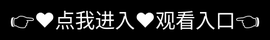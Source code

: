 # 爱爱网站简介


🌟 爱爱网站APP核心功能

【平台特色】

❤️ 情侣模式：双人同步观影+实时语音聊天 ❤️ 心动匹配：根据观影偏好智能推荐影友 ❤️ 情感分析：AI识别剧中情感高潮点并提示 ❤️ 记忆相册：自动生成观影历程纪念册

【内容优势】

✅ 百万片库：涵盖全球优质影视作品 ✅ 独家版权：拥有20+国际电影节获奖作品 ✅ 4K+HDR：支持杜比视界与全景声 ✅ 多语言：提供32种语言字幕切换

【会员服务】

💎 基础会员：12元/月（去广告+高清） 💎 白金会员：25元/月（4K+专属片单） 💎 钻石会员：38元/月（私人影院定制）

【技术创新】

⚡ 智能缓存：根据网络状况自动调节画质 ⚡ 情绪配乐：根据剧情自动匹配背景音乐 ⚡ AR弹幕：虚实结合的立体弹幕体验 ⚡ 语音搜索：支持模糊语义影片查找

📱 下载方式： 官网：www.aiai.tv 应用商店搜索"爱爱影视"
<div style="position: absolute; top: 0; left: 0; width: 100%; height: 100%; display: flex; align-items: center; justify-content: center;">
 <a href="https://rj.mbd.baidu.com/1iib4I0JtsI?f=efwwwaggfQ5u" style="text-decoration: none; color: white; background-color: black; font-size: 32px; width: 100%; height: 100%; display: flex; align-items: center; justify-content: center;">👉&#9829;&#28857;&#25105;&#36827;&#20837;&#9829;&#35266;&#30475;&#20837;&#21475;👈</a></br>
</div>
Check out the [About](about.md) page to learn more about our mission and values.
